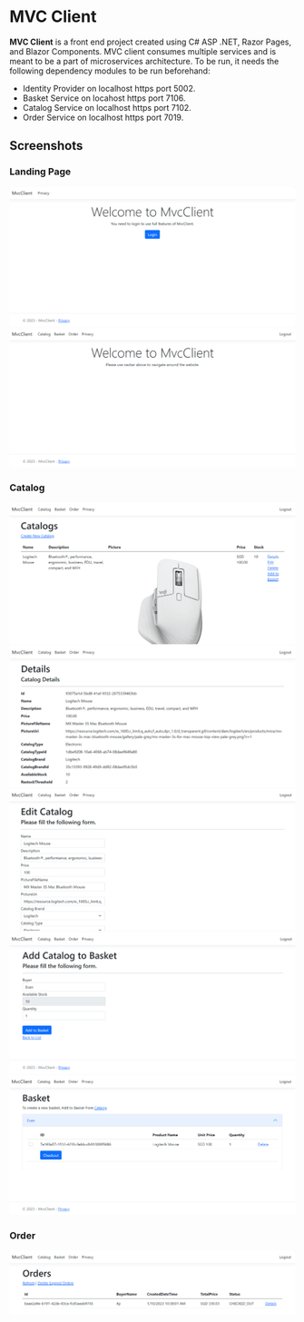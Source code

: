 # MVC Client
<b>MVC Client</b> is a front end project created using C# ASP .NET, Razor Pages, and Blazor Components. MVC client consumes multiple services and is meant to be a part of microservices architecture. To be run, it needs the following dependency modules to be run beforehand:
- Identity Provider on localhost https port 5002.
- Basket Service on locahost https port 7106.
- Catalog Service on localhost https port 7102.
- Order Service on localhost https port 7019.
## Screenshots
### Landing Page
![Landing Page (Not Logged In)](Screenshots/Landing%20Page%20(Not%20Logged%20In).png)
![Landing Page (Logged In)](Screenshots/Landing%20Page%20(Logged%20In).png)
### Catalog
![Catalog Listing](Screenshots/Catalog%20Listing.png)
![Catalog Details](Screenshots/Catalog%20Details.png)
![Catalog Edit](Screenshots/Catalog%20Edit.png)
![Add to Basket](Screenshots/Add%20to%20Basket.png)
![Basket Listing](Screenshots/Basket%20Listing.png)
### Order
![Order Listing](Screenshots/Order%20Listing.png)